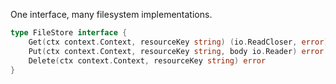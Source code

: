 One interface, many filesystem implementations.

```go
type FileStore interface {
	Get(ctx context.Context, resourceKey string) (io.ReadCloser, error)
	Put(ctx context.Context, resourceKey string, body io.Reader) error
	Delete(ctx context.Context, resourceKey string) error
}
```